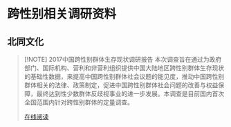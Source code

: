 # 跨性别相关调研资料

## 北同文化

> [!NOTE] 2017中国跨性别群体生存现状调研报告
> 本次调查旨在通过为政府部门、国际机构、营利和非营利组织提供中国大陆地区跨性别群体生存现状的基础性数据，来提高中国跨性别群体社会议题的能见度，推动中国跨性别群体相关的法律、政策制定，促进中国跨性别群体社会问题的改善与权益保障，最终达到性少数群体反歧视事业的进一步发展。本调查是目前国内首次全国范围内针对跨性别群体的定量调查。
> 
> [在线阅读](https://file.aboutrans.info/2017中国跨性别群体生存现状调研报告——跨性别者与非性别常规者.pdf)
